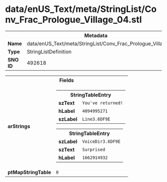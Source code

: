 <h1>data/enUS_Text/meta/StringList/Conv_Frac_Prologue_Village_04.stl</h1><table><tr><th colspan="100%">Metadata</th></tr><tr><td><b>Name</b></td><td>data/enUS_Text/meta/StringList/Conv_Frac_Prologue_Village_04.stl</td></tr><tr><td><b>Type</b></td><td>StringListDefinition</td></tr><tr><td><b>SNO ID</b></td><td>492618</td></tr></table>

<table><tr><th colspan="100%">Fields</th></tr><tr><td><b>arStrings</b></td><td><table><tr><th colspan="100%">StringTableEntry</th></tr><tr><td><b>szText</b></td><td><code>You've returned!</code></td></tr><tr><td><b>hLabel</b></td><td><code>4094995271</code></td></tr><tr><td><b>szLabel</b></td><td><code>Line3.6DF9E</code></td></tr></table>


<table><tr><th colspan="100%">StringTableEntry</th></tr><tr><td><b>szLabel</b></td><td><code>VoiceDir3.6DF9E</code></td></tr><tr><td><b>szText</b></td><td><code>Surprised</code></td></tr><tr><td><b>hLabel</b></td><td><code>1662914932</code></td></tr></table>


</td></tr><tr><td><b>ptMapStringTable</b></td><td><code>0</code></td></tr></table>

